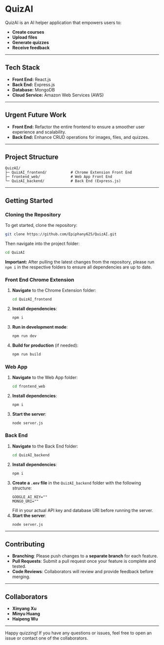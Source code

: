 # QuizAI

QuizAI is an AI helper application that empowers users to:

- **Create courses**
- **Upload files**
- **Generate quizzes**
- **Receive feedback**

---

## Tech Stack

- **Front End:** React.js
- **Back End:** Express.js
- **Database:** MongoDB
- **Cloud Service:** Amazon Web Services (AWS)

---

## Urgent Future Work

- **Front End:** Refactor the entire frontend to ensure a smoother user experience and scalability.
- **Back End:** Enhance CRUD operations for images, files, and quizzes.

---

## Project Structure

```
QuizAI/
├─ QuizAI_frontend/           # Chrome Extension Front End
├─ frontend_web/              # Web App Front End
└─ QuizAI_backend/            # Back End (Express.js)
```

---

## Getting Started

### Cloning the Repository

To get started, clone the repository:

```bash
git clone https://github.com/Epiphany625/QuizAI.git
```

Then navigate into the project folder:

```bash
cd QuizAI
```

**Important:** After pulling the latest changes from the repository, please run `npm i` in the respective folders to ensure all dependencies are up to date.

### Front End Chrome Extension

1. **Navigate** to the Chrome Extension folder:
   ```bash
   cd QuizAI_frontend
   ```
2. **Install dependencies**:
   ```bash
   npm i
   ```
3. **Run in development mode**:
   ```bash
   npm run dev
   ```
4. **Build for production** (if needed):
   ```bash
   npm run build
   ```

### Web App

1. **Navigate** to the Web App folder:
   ```bash
   cd frontend_web
   ```
2. **Install dependencies**:
   ```bash
   npm i
   ```
3. **Start the server**:
   ```bash
   node server.js
   ```

### Back End

1. **Navigate** to the Back End folder:
   ```bash
   cd QuizAI_backend
   ```
2. **Install dependencies**:
   ```bash
   npm i
   ```
3. **Create a `.env` file** in the `QuizAI_backend` folder with the following structure:
   ```env
   GOOGLE_AI_KEY=""
   MONGO_URI=""
   ```
   Fill in your actual API key and database URI before running the server.
4. **Start the server**:
   ```bash
   node server.js
   ```

---

## Contributing

- **Branching**: Please push changes to a **separate branch** for each feature.
- **Pull Requests**: Submit a pull request once your feature is complete and tested.
- **Code Reviews**: Collaborators will review and provide feedback before merging.

---

## Collaborators

- **Xinyang Xu**
- **Minyu Huang**
- **Haipeng Wu**

---

Happy quizzing! If you have any questions or issues, feel free to open an issue or contact one of the collaborators.
